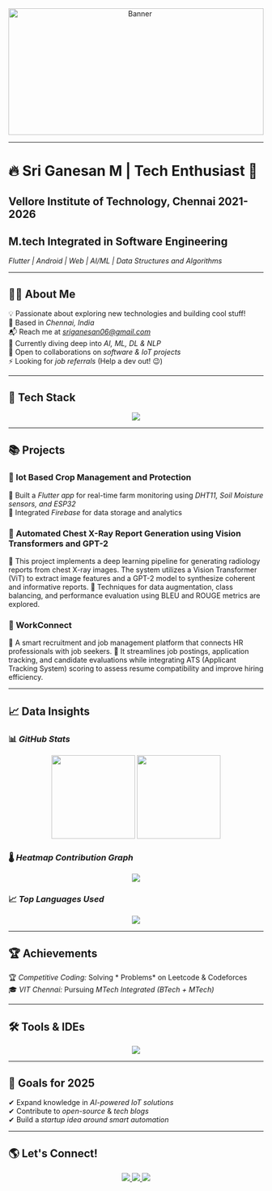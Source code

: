 <!-- Background Image -->
<div align="center">
  <img src="https://drive.google.com/uc?export=view&id=1IrxSaNFTAy_LcBPFbYv32nH3lViv0AHb" 
       alt="Banner" 
       style="width:100%; height:250px; object-fit:cover;" />
</div>

---

# 🔥 Sri Ganesan M | Tech Enthusiast 🚀
## Vellore Institute of Technology, Chennai             2021-2026
## M.tech Integrated in Software Engineering
*Flutter | Android | Web | AI/ML | Data Structures and Algorithms*  

---

## 👨‍💻 About Me  
💡 Passionate about exploring new technologies and building cool stuff!  
📍 Based in *Chennai, India*  
📬 Reach me at *[sriganesan06@gmail.com](mailto:sriganesan06@gmail.com)*  
🧠 Currently diving deep into *AI, ML, DL & NLP*  
🤝 Open to collaborations on *software & IoT projects*  
⚡ Looking for *job referrals* (Help a dev out! 😉)  

---

## 🚀 Tech Stack  

<div align="center">  
  <img src="https://skillicons.dev/icons?i=dart,flutter,java,python,js,html,css,react,nextjs,nodejs,express,mongodb,mysql,firebase,flask,docker,linux,git,arduino" />
</div>  

---

## 📚 Projects  

### 🌿 Iot Based Crop Management and Protection  
🔹 Built a *Flutter app* for real-time farm monitoring using *DHT11, Soil Moisture sensors, and ESP32*  
🔹 Integrated *Firebase* for data storage and analytics  

### 🩻 Automated Chest X-Ray Report Generation using Vision Transformers and GPT-2
🔹 This project implements a deep learning pipeline for generating radiology reports from chest X-ray images. The system utilizes a Vision Transformer (ViT) to extract image features and a GPT-2 model to synthesize coherent and informative reports.
🔹 Techniques for data augmentation, class balancing, and performance evaluation using BLEU and ROUGE metrics
are explored.

### 👔 WorkConnect  
🔹 A smart recruitment and job management platform that connects HR professionals with job seekers.
🔹 It streamlines job postings, application tracking, and candidate evaluations while integrating ATS (Applicant Tracking
System) scoring to assess resume compatibility and improve hiring efficiency.

---

## 📈 Data Insights  

### 📊 *GitHub Stats*  
<p align="center">
  <img src="https://github-readme-stats.vercel.app/api?username=Sri-Ganesan-M&show_icons=true&theme=tokyonight" height="165" />
  <img src="https://github-readme-streak-stats.herokuapp.com/?user=Sri-Ganesan-M&theme=radical" height="165" />
</p> 

### 🌡️ *Heatmap Contribution Graph*  
<p align="center">
  <img src="https://github-readme-activity-graph.vercel.app/graph?username=Sri-Ganesan-M&theme=tokyo-night" />
</p>

### 📈 *Top Languages Used*  
<p align="center">
  <img src="https://github-readme-stats.vercel.app/api/top-langs/?username=Sri-Ganesan-M&layout=compact&theme=tokyonight" />
</p>   

---

## 🏆 Achievements  
  
🏆 *Competitive Coding:* Solving * Problems* on Leetcode & Codeforces  
🎓 *VIT Chennai:* Pursuing *MTech Integrated (BTech + MTech)*  

---

## 🛠️ Tools & IDEs  

<div align="center">
  <img src="https://skillicons.dev/icons?i=vscode,androidstudio,git,github,figma" />
</div>

---

## 🎯 Goals for 2025  

✔ Expand knowledge in *AI-powered IoT solutions*  
✔ Contribute to *open-source* & *tech blogs*  
✔ Build a *startup idea around smart automation*  

---

## 🌎 Let's Connect!  

<p align="center">
  <a href="https://github.com/Sri-Ganesan-M">
    <img src="https://img.shields.io/github/followers/Sri-Ganesan-M?logo=github&style=for-the-badge&color=00FFFF" />
  </a>  
  <a href="https://www.linkedin.com/in/sri-ganesan-m-b5b6631a0/">
    <img src="https://img.shields.io/badge/LinkedIn-Connect-blue?style=for-the-badge&logo=linkedin&color=00FFFF" />
  </a>  
  <a href="https://x.com/SriGanesan0605">
    <img src="https://img.shields.io/badge/Twitter-Follow-blue?style=for-the-badge&logo=twitter&color=00FFFF" />
  </a>  
</p>
